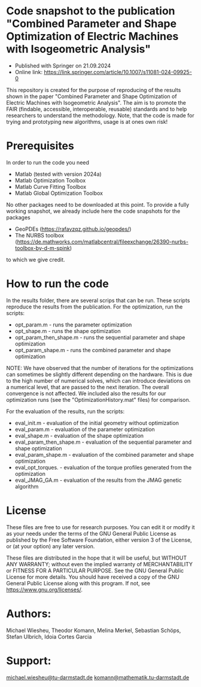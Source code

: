 # Code snapshot to the publication "Combined Parameter and Shape Optimization of Electric Machines with Isogeometric Analysis"
- Published with Springer on 21.09.2024 
- Online link: https://link.springer.com/article/10.1007/s11081-024-09925-0

This repository is created for the purpose of reproducing of the results shown in the paper "Combined Parameter and Shape Optimization of Electric Machines with Isogeometric Analysis".
The aim is to promote the FAIR (findable, accessible, interoperable, reusable) standards and to help researchers to understand the methodology. Note, that the code is made for trying and prototyping new algorithms, usage is at ones own risk! 

# Prerequisites

In order to run the code you need
- Matlab (tested with version 2024a)
- Matlab Optimization Toolbox
- Matlab Curve Fitting Toolbox
- Matlab Global Optimization Toolbox

No other packages need to be downloaded at this point. To provide a fully working snapshot, we already include here the code snapshots for the packages

- GeoPDEs (https://rafavzqz.github.io/geopdes/)
- The NURBS toolbox (https://de.mathworks.com/matlabcentral/fileexchange/26390-nurbs-toolbox-by-d-m-spink)

to which we give credit.


# How to run the code

In the results folder, there are several scrips that can be run. These scripts reproduce the results from the publication. For the optimization, run the scripts:

- opt_param.m - runs the parameter optimization
- opt_shape.m - runs the shape optimization
- opt_param_then_shape.m - runs the sequential parameter and shape optimization
- opt_param_shape.m - runs the combined parameter and shape optimization

NOTE: We have observed that the number of iterations for the optimizations can sometimes be slightly different depending on the hardware. 
This is due to the high number of numerical solves, which can introduce deviations on a numerical level, that are passed to the next iteration. The overall convergence is not affected. 
We included also the results for our optimization runs (see the "OptimizationHistory.mat" files) for comparison.

For the evaluation of the results, run the scripts:

- eval_init.m - evaluation of the initial geometry without optimization
- eval_param.m - evaluation of the parameter optimization
- eval_shape.m - evaluation of the shape optimization
- eval_param_then_shape.m - evaluation of the sequential parameter and shape optimization
- eval_param_shape.m - evaluation of the combined parameter and shape optimization
- eval_opt_torques. - evaluation of the torque profiles generated from the optimization
- eval_JMAG_GA.m - evaluation of the results from the JMAG genetic algorithm

# License

These files are free to use for research purposes. You can edit it or modify it as your needs under the terms of the GNU General Public License as published by the Free Software Foundation, either version 3 of the License, or (at your option) any later version.

These files are distributed in the hope that it will be useful, but WITHOUT ANY WARRANTY; without even the implied warranty of MERCHANTABILITY or FITNESS FOR A PARTICULAR PURPOSE. See the GNU General Public License for more details.
You should have received a copy of the GNU General Public License along with this program. If not, see <https://www.gnu.org/licenses/>.

# Authors: 
Michael Wiesheu, Theodor Komann, Melina Merkel, Sebastian Schöps, Stefan Ulbrich, Idoia Cortes Garcia

# Support:
michael.wiesheu@tu-darmstadt.de
komann@mathematik.tu-darmstadt.de
